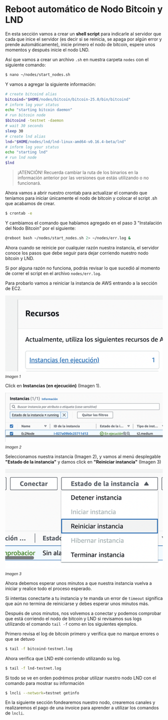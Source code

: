 Reboot automático de Nodo Bitcoin y LND
===

En esta sección vamos a crear un **shell script** para indicarle al servidor que cada que inice el servidor (es decir si se reinicia, se apaga por algún error y prende automáticamente), inicie primero el nodo de bitcoin, espere unos momentos y después inicie el nodo LND.

Así que vamos a crear un archivo `.sh` en nuestra carpeta `nodes` con el siguiente comando:

```bash
$ nano ~/nodes/start_nodes.sh
```

Y vamos a agregar la siguiente información:

```bash
# create bitcoind alias
bitcoind="$HOME/nodes/bitcoin/bitcoin-25.0/bin/bitcoind"
# inform log your status
echo "starting bitcoin daemon"
# run bitcoin node
$bitcoind -testnet -daemon
# wait 30 seconds
sleep 30
# create lnd alias
lnd="$HOME/nodes/lnd/lnd-linux-amd64-v0.16.4-beta/lnd"
# inform log your status
echo "starting lnd"
# run lnd node
$lnd
```

> ¡ATENCIÓN! Recuerda cambiar la ruta de los binarios en la información anterior por las versiones que estás utilizando o no funcionará.

Ahora vamos a abrir nuestro crontab para actualizar el comando que teníamos para iniciar únicamente el nodo de bitcoin y colocar el script .sh que acabamos de crear.

```bash
$ crontab -e
```

Y cambiamos el comando que habíamos agregado en el paso 3 "Instalación del Nodo Bitcoin" por el siguiente:

```bash
@reboot bash ~/nodes/start_nodes.sh 2> ~/nodes/err.log &
```

Ahora cuando se reinicie por cualquier razón nuestra instancia, el servidor conoce los pasos que debe seguir para dejar corriendo nuestro nodo bitcoin y LND. 

Si por alguna razón  no funciona, podrás revisar lo que sucedió al momento de correr el script en el archivo `nodes/err.log`.

Para probarlo vamos a reiniciar la instancia de AWS entrando a la sección de EC2. 

![Panel de EC2](assets/5-reboot-step-1.png) 
*<sub>Imagen 1</sub>*

Click en **Instancias (en ejecución)** (Imagen 1).

![Instancias](assets/5-reboot-step-2.png)
*<sub>Imagen 2</sub>*

Seleccionamos nuestra instancia (Imagen 2), y vamos al menú desplegable **"Estado de la instancia"** y damos click en **"Reiniciar instancia"** (Imagen 3)

![Menú desplegable](assets/5-reboot-step-3.png)
*<sub>Imagen 3</sub>*

Ahora debemos esperar unos minutos a que nuestra instancia vuelva a iniciar y realice todo el proceso esperado.

Si intentas conectarte a tu instancia y te manda un error de `timeout` significa que aún no termina de reiniciarse y debes esperar unos minutos más.

Después de unos minutos, nos volvemos a conectar y podemos comprobar que está corriendo el nodo de bitcoin y LND si revisamos sus logs utilizando el comando `tail -f` como en los siguientes ejemplos.

Primero revisa el log de bitcoin primero y verifica que no marque errores o que se detuvo
```bash
$ tail -f bitcoind-testnet.log
```

Ahora verifica que LND esté corriendo utilizando su log.
```bash
$ tail -f lnd-testnet.log
```

Si todo se ve en orden podrémos probar utilizar nuestro nodo LND con el comando para mostrar su información

```bash
$ lncli --network=testnet getinfo
```

En la siguiente sección fondearemos nuestro nodo, crearemos canales y realizaremos el pago de una invoice para aprender a utilizar los comandos de `lncli`.